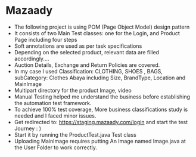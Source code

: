 # Mazaady
* The following project is using POM (Page Object Model) design pattern
* It consists of two Main Test classes: one for the Login, and Product Page including four steps
* Soft annotations are used as per task specifications
* Depending on the selected product, relevant data are filled accordingly....
* Auction Details, Exchange and Return Policies are covered.
* In my case I used Classification: CLOTHING, SHOES , BAGS, subCategory: Clothes Abaya including Size, BrandType, Location and MainImage
* Multipart directory for the product Image, video
* Manual Testing helped me understand the business before establishing the automation test framework.
* To achieve 100% test coverage, More business classifications study is needed and I faced minor issues.
* Get redirected to: https://staging.mazaady.com/login and start the test Journey : )
* Start it by running the ProductTest.java Test class
* Uploading MainImage requires putting An Image named Image.java at the User Folder to work correctly.
